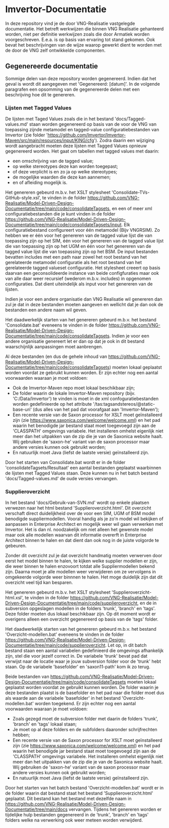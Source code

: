 # Imvertor-Documentatie
In deze repository vind je de door VNG-Realisatie vastgelegde documentatie. Het betreft werkwijzen die binnen VNG Realisatie gehanteerd worden, niet per definitie werkwijzen zoals die door Armatiek worden voorgeschreven. E.e.a. is op basis van ervaring tot stand gekomen. Ook bevat het beschrijvingen van de wijze waarop gewerkt dient te worden met de door de VNG zelf ontwikkelde componenten.

## Gegenereerde documentatie
Sommige delen van deze repository worden gegenereerd. Indien dat het geval is wordt dit aangegeven met 'Gegenereerd: [datum]'.
In de volgende paragrafen een opsomming van de gegenereerde delen met een beschrijving hoe dit te genereren.

### Lijsten met Tagged Values

De lijsten met Taged Values zoals die in het bestand 'docs/Tagged-values.md' staan worden gegenereerd op basis van de voor de VNG van toepassing zijnde metamodel en tagged-value configuratiebestanden van Imvertor (zie folder 'https://github.com/Imvertor/Imvertor-Maven/src/main/resources/input/KING/cfg'). Zodra daarin een wijziging wordt aangebracht moeten deze lijsten met Tagged Values opnieuw gegenereerd worden. Het gaat om tabellen met tagged values met daarin:
* een omschrijving van de tagged value;
* op welke stereotypes deze kan worden toegepast; 
* of deze verplicht is en zo ja op welke stereotypes;
* de mogelijke waarden die deze kan aannemen;
* en of afleiding mogelijk is.

Het genereren gebeurd m.b.v. het XSLT stylesheet 'Consolidate-TVs-GitHub-style.xsl', te vinden in de folder https://github.com/VNG-Realisatie/Model-Driven-Design-Documentatie/tree/main/code/consolidateTagsets, en een of meer xml configuratiebestanden die je kunt vinden in de folder https://github.com/VNG-Realisatie/Model-Driven-Design-Documentatie/tree/main/code/consolidateTagsets/input. Elk configuratiebestand configureert voor één metamodel (Bijv VNGRSIM). Zo hebben we er één voor het genereren van de tagged value lijst die van toepassing zijn op het SIM, één voor het genereren van de tagged value lijst die van toepassing zijn op het UGM en één voor het genereren van de tagged value lijst die van toepassing zijn op het BSM. De input bestanden bevatten includes met een path naar zowel het root bestand van het gerelateerde metamodel configuratie als het root bestand van het gerelateerde tagged valueset configuratie. Het stylesheet creeert op basis daarvan een geconsolideerde instance van beide configfuraties maar ook van alle daar weer recursief (wederom m.b.v. includes) in opgenomen configuraties. Dat dient uiteindelijk als input voor het genereren van de lijsten.

Indien je voor een andere organisatie dan VNG Realisatie wil genereren dan zul je dat in deze bestanden moeten aangeven en wellicht dat je dan ook de bestanden een andere naam wil geven.

Het daadwerkelijk starten van het genereren gebeurd m.b.v. het bestand 'Consolidate.bat' eveneens te vinden in de folder https://github.com/VNG-Realisatie/Model-Driven-Design-Documentatie/tree/main/code/consolidateTagsets. Indien je voor een andere organisatie genereert let er dan op dat je ook in dit bestand waarschijnlijk aanpassingen moet aanbrengen.

Al deze bestanden (en dus de gehele inhoud van https://github.com/VNG-Realisatie/Model-Driven-Design-Documentatie/tree/main/code/consolidateTagsets) moeten lokaal geplaatst worden voordat ze gebruikt kunnen worden. Er zijn echter nog een aantal voorwaarden waaraan je moet voldoen:
* Ook de Imvertor-Maven repo moet lokaal beschikbaar zijn;
* De folder waarin de lokale Imvertor-Maven repository (bijv. 'C:/Data/Imvertor') te vinden is moet in de xml confoguratiebestanden worden gedefinieerde op het attribute '/tas:tagsandstereos/@static-base-uri' (dus alles van het pad dat voorafgaat aan 'Imvertor-Maven');
* Een recente versie van de Saxon processor for XSLT moet geïnstalleerd zijn (zie https://www.saxonica.com/welcome/welcome.xml) en het pad waarin het benodigde jar bestand staat moet toegevoegd zijn aan de 'CLASSPATH' omgevings variabele. Het installeren omhelst eigenlijk niet meer dan het uitpakken van de zip die je van de Saxonica website haalt. Wij gebruiken de 'saxon-he' variant van de saxon processor maar andere versies kunnen ook gebruikt worden;
* En natuurlijk moet Java (liefst de laatste versie) geïnstalleerd zijn.

Door het starten van Consolidate.bat wordt er in de folder 'consolidateTagsets/Resultaat' een aantal bestanden geplaatst waarbinnen de lijsten met Tagged Values staan. Deze kunnen nu in het batch bestand 'docs/Tagged-values.md' de oude versies vervangen.

### Supplieroverzicht
In het bestand 'docs/Gebruik-van-SVN.md' wordt op enkele plaatsen verwezen naar het html bestand 'Supplieroverzicht.html'. Dit overzicht verschaft direct duidelijkheid over de voor een SIM, UGM of BSM model benodigde suppliermodellen. Vooral handig als je zo'n model wil bekijken of aanpassen in Enterprise Architect en mogelijk weer wil gaan verwerken met Imvertor. Het is dan nl. noodzakelijk om niet alleen het gewenste model maar ook alle modellen waarvan dit informatie overerft in Enterprise Architect binnen te halen en dat dient dan ook nog in de juiste volgorde te gebeuren. 

Zonder dit overzicht zul je dat overzicht handmatig moeten verwerven door eerst het model binnen te halen, te kijken welke supplier modellen er zijn, die weer binnen te halen enzovoort totdat alle Suppliermodellen bekend zijn. Daarna moet je alle modellen weer verwijderen om ze vervolgens in omgekeerde volgorde weer binnnen te halen.
Het moge duidelijk zijn dat dit overzicht veel tijd kan besparen.

Het genereren gebeurd m.b.v. het XSLT stylesheet 'Supplieroverzicht-html.xsl', te vinden in de folder https://github.com/VNG-Realisatie/Model-Driven-Design-Documentatie/tree/main/code/supplieroverzicht, en de in subversion opgeslagen modellen in de folders 'trunk', 'branch' en 'tags'. Deze folder moeten dus lokaal beschikbaar zijn. Op dit moment wordt er overigens alleen een overzicht gegenereerd op basis van de 'tags' folder.

Het daadwerkelijk starten van het genereren gebeurd m.b.v. het bestand 'Overzicht-modellen.bat' eveneens te vinden in de folder https://github.com/VNG-Realisatie/Model-Driven-Design-Documentatie/tree/main/code/supplieroverzicht. Let op, in dit batch bestand staan een aantal variabelen gedefinieerd die omgevings afhankelijk zijn, stel die voor jezelf correct in. De variabele 'trunk' bevat pad dat verwijst naar de locatie waar je jouw subversion folder voor de 'trunk' hebt staan. Op de variabele 'basefolder' en 'saxon11-path' kom ik zo terug.

Beide bestanden van https://github.com/VNG-Realisatie/Model-Driven-Design-Documentatie/tree/main/code/consolidateTagsets moeten lokaal geplaatst worden voordat ze gebruikt kunnen worden. De folder waarin je deze bestanden plaatst is de basefolder en het pad naar die folder moet dus als waarde aan de variabele 'basefolder' in het bestand 'Overzicht-modellen.bat' worden toegekend. Er zijn echter nog een aantal voorwaarden waaraan je moet voldoen:
* Zoals gezegd moet de subversion folder met daarin de folders 'trunk', 'branch' en 'tags' lokaal staan;
* Je moet op al deze folders en de subfolders daaronder schrijfrechten hebben;
* Een recente versie van de Saxon processor for XSLT moet geïnstalleerd zijn (zie https://www.saxonica.com/welcome/welcome.xml) en het pad waarin het benodigde jar bestand staat moet toegevoegd zijn aan de 'CLASSPATH' omgevings variabele. Het installeren omhelst eigenlijk niet meer dan het uitpakken van de zip die je van de Saxonica website haalt. Wij gebruiken de 'saxon-he' variant van de saxon processor maar andere versies kunnen ook gebruikt worden;
* En natuurlijk moet Java (liefst de laatste versie) geïnstalleerd zijn.

Door het starten van het batch bestand 'Overzicht-modellen.bat' wordt er in de folder waarin dat bestand staat het bestand 'Supplieroverzicht.html' geplaatst. Dit bestand kan het bestand met dezelfde naam in https://github.com/VNG-Realisatie/Model-Driven-Design-Documentatie/tree/main/docs vervangen.
Tijdens het genereren worden er tijdelijke hulp bestanden gegenereerd in de 'trunk', 'branch' en 'tags' folders welke na verwerking ook weer meteen worden verwijderd.
